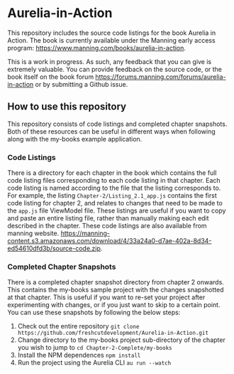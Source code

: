 # Aurelia-in-Action
This repository includes the source code listings for the book Aurelia in Action. The book is currently available under the Manning early access program: https://www.manning.com/books/aurelia-in-action. 

This is a work in progress. As such, any feedback that you can give is extremely valuable. You can provide feedback on the source code, or the book itself on the book forum https://forums.manning.com/forums/aurelia-in-action or by submitting a Github issue.

## How to use this repository
This repository consists of code listings and completed chapter snapshots. Both of these resources can be useful in different ways when following along with the my-books example application.

### Code Listings
There is a directory for each chapter in the book which contains the full code listing files corresponding to each code listing in that chapter. Each code listing is named according to the file that the listing corresponds to. For example, the listing `Chapter-2/Listing_2.1_app.js` contains the first code listing for chapter 2, and relates to changes that need to be made to the `app.js` file ViewModel file. These listings are useful if you want to copy and paste an entire listing file, rather than manually making each edit described in the chapter. These code listings are also available from manning website. https://manning-content.s3.amazonaws.com/download/4/33a24a0-d7ae-402a-8d34-ed54610dfd3b/source-code.zip.

### Completed Chapter Snapshots
There is a completed chapter snapshot directory from chapter 2 onwards. This contains the my-books sample project with the changes snapshotted at that chapter. This is useful if you want to re-set your project after experimenting with changes, or if you just want to skip to a certain point. You can use these snapshots by following the below steps:

1. Check out the entire repository `git clone https://github.com/freshcutdevelopment/Aurelia-in-Action.git`
2. Change directory to the my-books project sub-directory of the chapter you wish to jump to `cd Chapter-2-Complete/my-books`
3. Install the NPM dependences `npm install`
4. Run the project using the Aurelia CLI `au run --watch`